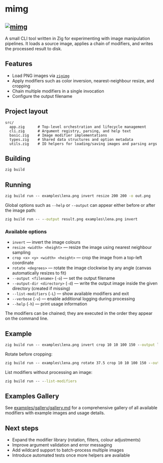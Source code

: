 
# mimg
[![mimg](https://github.com/brian-sinquin/mimg/actions/workflows/dev.yml/badge.svg)](https://github.com/brian-sinquin/mimg/actions/workflows/dev.yml)
---

A small CLI tool written in Zig for experimenting with image manipulation pipelines. It loads a source image, applies a chain of modifiers, and writes the processed result to disk.

## Features

- Load PNG images via [`zigimg`](https://github.com/Snektron/zigimg)
- Apply modifiers such as color inversion, nearest-neighbour resize, and cropping
- Chain multiple modifiers in a single invocation
- Configure the output filename

## Project layout

```text
src/
  app.zig      # Top-level orchestration and lifecycle management
  cli.zig      # Argument registry, parsing, and help text
  basic.zig    # Image modifier implementations
  types.zig    # Shared data structures and option metadata
  utils.zig    # IO helpers for loading/saving images and parsing args
```

## Building

```cmd
zig build
```

## Running

```cmd
zig build run -- examples\lena.png invert resize 200 200 -o out.png
```

Global options such as `--help` or `--output` can appear either before or after the image path:

```cmd
zig build run -- --output result.png examples\lena.png invert
```

### Available options

- `invert` &mdash; invert the image colours
- `resize <width> <height>` &mdash; resize the image using nearest neighbour sampling
- `crop <x> <y> <width> <height>` &mdash; crop the image from a top-left coordinate
- `rotate <degrees>` &mdash; rotate the image clockwise by any angle (canvas automatically resizes to fit)
- `--output <filename>` (`-o`) &mdash; set the output filename
- `--output-dir <directory>` (`-d`) &mdash; write the output image inside the given directory (created if missing)
- `--list-modifiers` (`-L`) &mdash; show available modifiers and exit
- `--verbose` (`-v`) &mdash; enable additional logging during processing
- `--help` (`-h`) &mdash; print usage information

The modifiers can be chained; they are executed in the order they appear on the command line.

## Example

```cmd
zig build run -- examples\lena.png invert crop 10 10 100 150 --output lena_crop.png
```

Rotate before cropping:

```cmd
zig build run -- examples\lena.png rotate 37.5 crop 10 10 100 150 --output lena_rot_crop.png
```

List modifiers without processing an image:

```cmd
zig build run -- --list-modifiers
```

## Examples Gallery

See [examples/gallery/gallery.md](examples/gallery/gallery.md) for a comprehensive gallery of all available modifiers with example images and usage details.

## Next steps

- Expand the modifier library (rotation, filters, colour adjustments)
- Improve argument validation and error messaging
- Add wildcard support to batch-process multiple images
- Introduce automated tests once more helpers are available
